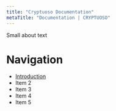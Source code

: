 ```yaml
---
title: "Cryptuoso Documentation"
metaTitle: "Documentation | CRYPTUOSO"
---
```


Small about text

# Navigation

- [Introduction](https://docs.cryptuoso.com/introduction)
- Item 2
- Item 3
- Item 4
- Item 5
